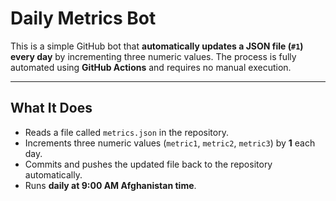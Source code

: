 # Daily Metrics Bot

This is a simple GitHub bot that **automatically updates a JSON file (`#1`) every day** by incrementing three numeric values. The process is fully automated using **GitHub Actions** and requires no manual execution.

---
## What It Does
- Reads a file called `metrics.json` in the repository.
- Increments three numeric values (`metric1`, `metric2`, `metric3`) by **1** each day.
- Commits and pushes the updated file back to the repository automatically.
- Runs **daily at 9:00 AM Afghanistan time**.



